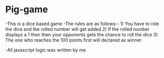 # Pig-game

 -This is a dice based game 
 -The rules are as follows:-
    1) You have to role the dice and the rolled number will get added
    2) If the rolled number displays a 1 then then your opponents gets the chance to roll the dice
    3) The one who reaches the 100 points first will declared as winner
     
 -All javascript logic was written by me
